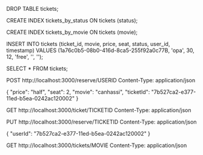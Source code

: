 DROP TABLE tickets;

CREATE INDEX tickets_by_status ON tickets (status);

CREATE INDEX tickets_by_movie ON tickets (movie);

INSERT INTO tickets (ticket_id, movie, price, seat, status, user_id, timestamp) VALUES (1a76c0b5-08b0-416d-8ca5-255f92a0c77B, 'opa', 30, 12, 'free', '', '');

SELECT * FROM tickets;

POST  http://localhost:3000/reserve/USERID
Content-Type: application/json

{
    "price": "half",
    "seat": 2,
    "movie": "canhassi",
    "ticketId": "7b527ca2-e377-11ed-b5ea-0242ac120002"
}

GET http://localhost:3000/ticket/TICKETID
Content-Type: application/json


PUT http://localhost:3000/reserve/TICKETID
Content-Type: application/json

{
    "userId": "7b527ca2-e377-11ed-b5ea-0242ac120002"
}

GET http://localhost:3000/tickets/MOVIE
Content-Type: application/json
